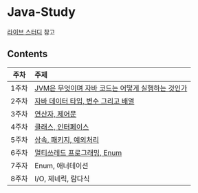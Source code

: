# Java-Study

[라이브 스터디](https://github.com/whiteship/live-study) 참고

## Contents

| 주차  | 주제                                                                                                                                                                                                                                                                                                                                               |
| :---: | :------------------------------------------------------------------------------------------------------------------------------------------------------------------------------------------------------------------------------------------------------------------------------------------------------------------------------------------------- |
| 1주차 | [JVM은 무엇이며 자바 코드는 어떻게 실행하는 것인가](https://github.com/0xe82de/Study/blob/main/Java/Java-Study/1%EC%A3%BC%EC%B0%A8%20JVM%EC%9D%80%20%EB%AC%B4%EC%97%87%EC%9D%B4%EB%A9%B0%20%EC%9E%90%EB%B0%94%20%EC%BD%94%EB%93%9C%EB%8A%94%20%EC%96%B4%EB%96%BB%EA%B2%8C%20%EC%8B%A4%ED%96%89%ED%95%98%EB%8A%94%20%EA%B2%83%EC%9D%B8%EA%B0%80.md) |
| 2주차 | [자바 데이터 타입, 변수 그리고 배열](https://github.com/0xe82de/Study/blob/main/Java/Java-Study/2%EC%A3%BC%EC%B0%A8%20%EC%9E%90%EB%B0%94%20%EB%8D%B0%EC%9D%B4%ED%84%B0%20%ED%83%80%EC%9E%85%2C%20%EB%B3%80%EC%88%98%20%EA%B7%B8%EB%A6%AC%EA%B3%A0%20%EB%B0%B0%EC%97%B4.md)                                                                         |
| 3주차 | [연산자, 제어문](https://github.com/0xe82de/Study/blob/main/Java/Java-Study/3%EC%A3%BC%EC%B0%A8%20%EC%97%B0%EC%82%B0%EC%9E%90%2C%20%EC%A0%9C%EC%96%B4%EB%AC%B8.md)                                                                                                                                                                                 |
| 4주차 | [클래스, 인터페이스](https://github.com/0xe82de/Study/blob/main/Java/Java-Study/4%EC%A3%BC%EC%B0%A8%20%ED%81%B4%EB%9E%98%EC%8A%A4%2C%20%EC%9D%B8%ED%84%B0%ED%8E%98%EC%9D%B4%EC%8A%A4.md)                                                                                                                                                           |
| 5주차 | [상속, 패키지, 예외처리](https://github.com/0xe82de/Study/blob/main/Java/Java-Study/5%EC%A3%BC%EC%B0%A8%20%EC%83%81%EC%86%8D%2C%20%ED%8C%A8%ED%82%A4%EC%A7%80%2C%20%EC%98%88%EC%99%B8%EC%B2%98%EB%A6%AC.md)                                                                                                                                        |
| 6주차 | [멀티쓰레드 프로그래밍, Enum](https://github.com/0xe82de/Study/blob/main/Java/Java-Study/6%EC%A3%BC%EC%B0%A8%20%EB%A9%80%ED%8B%B0%EC%93%B0%EB%A0%88%EB%93%9C%20%ED%94%84%EB%A1%9C%EA%B7%B8%EB%9E%98%EB%B0%8D%2C%20Enum.md#java-lang-Enum)                                                                                                          |
| 7주자 | Enum, 애너테이션                                                                                                                                                                                                                                                                                                                                   |
| 8주차 | I/O, 제네릭, 람다식                                                                                                                                                                                                                                                                                                                                |
